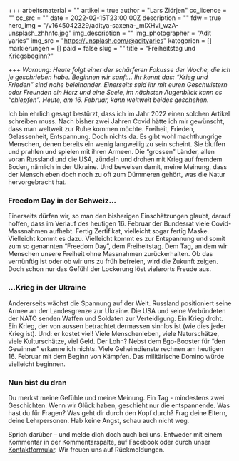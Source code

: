 +++
arbeitsmaterial = ""
artikel = true
author = "Lars Ziörjen"
cc_licence = ""
cc_src = ""
date = 2022-02-15T23:00:00Z
description = ""
fdw = true
hero_img = "/v1645042329/aditya-saxena-_mIXHvl_wzA-unsplash_zhhnfc.jpg"
img_description = ""
img_photographer = "Adit yaries"
img_src = "https://unsplash.com/@adityaries"
kategorien = []
markierungen = []
paid = false
slug = ""
title = "Freiheitstag und Kriegsbeginn?"

+++
_Warnung: Heute folgt einer der schärferen Fokusse der Woche, die ich je geschrieben habe. Beginnen wir sanft… Ihr kennt das: “Krieg und Frieden” sind nahe beieinander. Einerseits seid ihr mit euren Geschwistern oder Freunden ein Herz und eine Seele, im nächsten Augenblick kann es “chlepfen”. Heute, am 16. Februar, kann weltweit beides geschehen._ 

Ich bin ehrlich gesagt bestürzt, dass ich im Jahr 2022 einen solchen Artikel schreiben muss. Nach bisher zwei Jahren Covid hätte ich mir gewünscht, dass man weltweit zur Ruhe kommen möchte. Freiheit, Frieden, Gelassenheit, Entspannung. Doch nichts da. Es gibt wohl machthungrige Menschen, denen bereits ein wenig langweilig zu sein scheint. Sie bluffen und prahlen und spielen mit ihren Armeen. Die “grossen” Länder, allen voran Russland und die USA, zündeln und drohen mit Krieg auf fremdem Boden, nämlich in der Ukraine. Und beweisen damit, meine Meinung, dass der Mensch eben doch noch zu oft zum Dümmeren gehört, was die Natur hervorgebracht hat.

### Freedom Day in der Schweiz…

Einerseits dürfen wir, so man den bisherigen Einschätzungen glaubt, darauf hoffen, dass im Verlauf des heutigen 16. Februar der Bundesrat viele Covid-Massnahmen aufhebt. Fertig Zertifikat, vielleicht sogar fertig Maske. Vielleicht kommt es dazu. Vielleicht kommt es zur Entspannung und somit zum so genannten “Freedom Day”, dem Freiheitstag. Dem Tag, an dem wir Menschen unsere Freiheit ohne Massnahmen zurückerhalten. Ob das vernünftig ist oder ob wir uns zu früh befreien, wird die Zukunft zeigen. Doch schon nur das Gefühl der Lockerung löst vielerorts Freude aus.

### …Krieg in der Ukraine

Andererseits wächst die Spannung auf der Welt. Russland positioniert seine Armee an der Landesgrenze zur Ukraine. Die USA und seine Verbündeten der NATO senden Waffen und Soldaten zur Verteidigung. Ein Krieg droht. Ein Krieg, der von aussen betrachtet dermassen sinnlos ist (wie dies jeder Krieg ist). Und: er kostet viel! Viele Menschenleben, viele Naturschätze, viele Kulturschätze, viel Geld. Der Lohn? Nebst dem Ego-Booster für “den Gewinner” erkenne ich nichts. Viele Geheimdienste rechnen am heutigen 16. Februar mit dem Beginn von Kämpfen. Das militärische Domino würde vielleicht beginnen.

### Nun bist du dran

Du merkst meine Gefühle und meine Meinung. Ein Tag - mindestens zwei Geschichten. Wenn wir Glück haben, geschieht nur die entspannende. Was hast du für Fragen? Was geht dir durch den Kopf durch? Frag deine Eltern, deine Lehrpersonen. Hab keine Angst, schau auch nicht weg.

Sprich darüber – und melde dich doch auch bei uns. Entweder mit einem Kommentar in der Kommentarspalte, auf Facebook oder durch unser [Kontaktformular](https://www.chinderzytig.ch/kontakt/). Wir freuen uns auf Rückmeldungen.